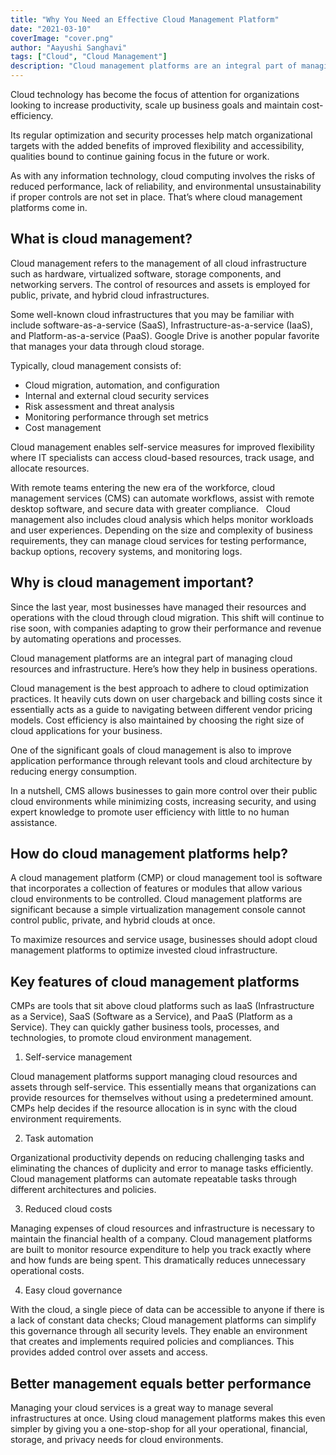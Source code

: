 ```yaml
---
title: "Why You Need an Effective Cloud Management Platform"
date: "2021-03-10"
coverImage: "cover.png"
author: "Aayushi Sanghavi"
tags: ["Cloud", "Cloud Management"]
description: "Cloud management platforms are an integral part of managing cloud resources and infrastructure. They are a real asset, especially for a modern and remote workforce. Here’s how they help in business operations."
---
```


Cloud technology has become the focus of attention for organizations looking to increase productivity, scale up business goals and maintain cost-efficiency.

Its regular optimization and security processes help match organizational targets with the added benefits of improved flexibility and accessibility, qualities bound to continue gaining focus in the future or work.

As with any information technology, cloud computing involves the risks of reduced performance, lack of reliability, and environmental unsustainability if proper controls are not set in place. That’s where cloud management platforms come in. 

## What is cloud management?
Cloud management refers to the management of all cloud infrastructure such as hardware, virtualized software, storage components, and networking servers. The control of resources and assets is employed for public, private, and hybrid cloud infrastructures.

Some well-known cloud infrastructures that you may be familiar with include software-as-a-service (SaaS), Infrastructure-as-a-service (IaaS), and Platform-as-a-service (PaaS). Google Drive is another popular favorite that manages your data through cloud storage.

Typically, cloud management consists of:
* Cloud migration, automation, and configuration
* Internal and external cloud security services
* Risk assessment and threat analysis
* Monitoring performance through set metrics
* Cost management 

Cloud management enables self-service measures for improved flexibility where IT specialists can access cloud-based resources, track usage, and allocate resources.

With remote teams entering the new era of the workforce, cloud management services (CMS) can automate workflows, assist with remote desktop software, and secure data with greater compliance.
 
Cloud management also includes cloud analysis which helps monitor workloads and user experiences. Depending on the size and complexity of business requirements, they can manage cloud services for testing performance, backup options, recovery systems, and monitoring logs.

## Why is cloud management important?

Since the last year, most businesses have managed their resources and operations with the cloud through cloud migration. This shift will continue to rise soon, with companies adapting to grow their performance and revenue by automating operations and processes.

Cloud management platforms are an integral part of managing cloud resources and infrastructure. Here’s how they help in business operations.

Cloud management is the best approach to adhere to cloud optimization practices. It heavily cuts down on user chargeback and billing costs since it essentially acts as a guide to navigating between different vendor pricing models. Cost efficiency is also maintained by choosing the right size of cloud applications for your business.

One of the significant goals of cloud management is also to improve application performance through relevant tools and cloud architecture by reducing energy consumption. 

In a nutshell, CMS allows businesses to gain more control over their public cloud environments while minimizing costs, increasing security, and using expert knowledge to promote user efficiency with little to no human assistance.

## How do cloud management platforms help?

A cloud management platform (CMP) or cloud management tool is software that incorporates a collection of features or modules that allow various cloud environments to be controlled. Cloud management platforms are significant because a simple virtualization management console cannot control public, private, and hybrid clouds at once.

To maximize resources and service usage, businesses should adopt cloud management platforms to optimize invested cloud infrastructure. 

## Key features of cloud management platforms

CMPs are tools that sit above cloud platforms such as IaaS (Infrastructure as a Service), SaaS (Software as a Service), and PaaS (Platform as a Service). They can quickly gather business tools, processes, and technologies, to promote cloud environment management. 

1. Self-service management 

Cloud management platforms support managing cloud resources and assets through self-service. This essentially means that organizations can provide resources for themselves without using a predetermined amount. CMPs help decides if the resource allocation is in sync with the cloud environment requirements.

2. Task automation

Organizational productivity depends on reducing challenging tasks and eliminating the chances of duplicity and error to manage tasks efficiently. Cloud management platforms can automate repeatable tasks through different architectures and policies.

3. Reduced cloud costs

Managing expenses of cloud resources and infrastructure is necessary to maintain the financial health of a company. Cloud management platforms are built to monitor resource expenditure to help you track exactly where and how funds are being spent. This dramatically reduces unnecessary operational costs. 

4. Easy cloud governance

With the cloud, a single piece of data can be accessible to anyone if there is a lack of constant data checks; Cloud management platforms can simplify this governance through all security levels. They enable an environment that creates and implements required policies and compliances. This provides added control over assets and access. 

## Better management equals better performance

Managing your cloud services is a great way to manage several infrastructures at once. Using cloud management platforms makes this even simpler by giving you a one-stop-shop for all your operational, financial, storage, and privacy needs for cloud environments.